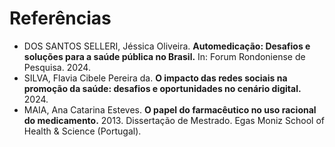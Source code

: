 # Referências


- DOS SANTOS SELLERI, Jéssica Oliveira. **Automedicação: Desafios e soluções para a saúde pública no Brasil.** In: Forum Rondoniense de Pesquisa. 2024.
- SILVA, Flavia Cibele Pereira da. **O impacto das redes sociais na promoção da saúde: desafios e oportunidades no cenário digital.** 2024.
- MAIA, Ana Catarina Esteves. **O papel do farmacêutico no uso racional do medicamento.** 2013. Dissertação de Mestrado. Egas Moniz School of Health & Science (Portugal).
